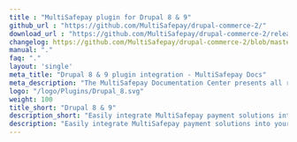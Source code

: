 ```yaml
---
title : "MultiSafepay plugin for Drupal 8 & 9"
github_url : "https://github.com/MultiSafepay/drupal-commerce-2/"
download_url : "https://github.com/MultiSafepay/drupal-commerce-2/releases/download/8.x-2.0/commerce_multisafepay_payments-8.x-2.0.zip"
changelog: https://github.com/MultiSafepay/drupal-commerce-2/blob/master/CHANGELOG.md
manual: "."
faq: "."
layout: 'single'
meta_title: "Drupal 8 & 9 plugin integration - MultiSafepay Docs"
meta_description: "The MultiSafepay Documentation Center presents all relevant information about our Plugins and API. You can also find support pages for payment methods, tools and general questions as well as the contact details of our Support and Integration Teams."
logo: "/logo/Plugins/Drupal_8.svg"
weight: 100
title_short: "Drupal 8 & 9"
description_short: "Easily integrate MultiSafepay payment solutions into your Drupal 8 webshop with the free plugin."
description: "Easily integrate MultiSafepay payment solutions into your Drupal 8 webshop with the free plugin."
---
```

